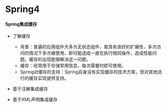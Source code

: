 # Spring4

#### Spring集成缓存

* 了解缓存
  * 背景：普遍的应用组件大多为无状态组件，故具有良好的扩展性，多次访问的情况下多次被使用，即可能造成一直在执行相同操作，造成性能问题。缓存的出现能够解决这一问题。
  * 缓存：经常用于存储常用信息，每次需要时即可使用。
  * Spring对缓存的支持：Spring自身没有实现缓存的技术方案，但对其他流行的缓存实现提供支持。
* 基于注解集成缓存

* 基于XML声明集成缓存
